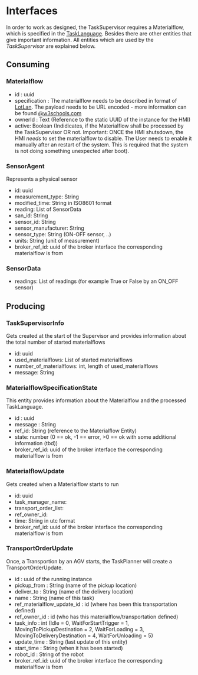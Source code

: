 # Interfaces 

In order to work as designed, the TaskSupervisor requires a Materialflow, which is specified in the [TaskLanguage](https://lotlan.readthedocs.io/en/latest/index.html). Besides there are other entities that give important information. All entities which are used by the *TaskSupervisor* are explained below.

## Consuming

### Materialflow

* id : uuid
* specification : The materialflow needs to be described in format of [LotLan](https://lotlan.readthedocs.io/). The payload needs to be URL encoded - more information can be found [@w3schools.com](https://www.w3schools.com/tags/ref_urlencode.ASP)
* ownerId : Text (Reference to the static UUID of the instance for the HMI)
* active: Boolean (Indidicates, if the Materialflow shall be processed by the TaskSupervisor OR not. Important: ONCE the HMI shutsdown, the HMI *needs* to set the materialflow to disable. The User needs to enable it manually after an restart of the system. This is required that the system is not doing something unexpected after boot).

### SensorAgent
Represents a physical sensor

* id: uuid
* measurement_type: String
* modified_time: String in ISO8601 format
* reading: List of SensorData
* san_id: String
* sensor_id: String
* sensor_manufacturer: String
* sensor_type: String (ON-OFF sensor, ..)
* units: String (unit of measurement)
* broker_ref_id: uuid of the broker interface the corresponding materialflow is from

### SensorData

* readings: List of readings (for example True or False by an ON_OFF sensor)

## Producing

### TaskSupervisorInfo
Gets created at the start of the Supervisor and provides information about the total number of started materialflows

* id: uuid
* used_materialflows: List of started materialflows
* number_of_materialflows: int, length of used_materialflows
* message: String

### MaterialflowSpecificationState
This entity provides information about the Materialflow and the processed TaskLanguage.

* id : uuid
* message : String
* ref_id: String (reference to the Materialflow Entity)
* state: number (0 == ok, -1 ==  error, >0 == ok with some additional information (tbd))
* broker_ref_id: uuid of the broker interface the corresponding materialflow is from

### MaterialflowUpdate
Gets created when a Materialflow starts to run

* id: uuid
* task_manager_name:
* transport_order_list:
* ref_owner_id:
* time: String in utc format
* broker_ref_id: uuid of the broker interface the corresponding materialflow is from

### TransportOrderUpdate 
Once, a Transportion by an AGV starts, the TaskPlanner will create a TransportOrderUpdate. 

* id : uuid of the running instance
* pickup_from : String (name of the pickup location)
* deliver_to : String (name of the delivery location)
* name : String (name of this task)
* ref_materialflow_update_id : id (where has been this transportation defined)
* ref_owner_id : id (who has this materialflow/transportation defined)
* task_info : int (Idle = 0, WaitForStartTrigger = 1, MovingToPickupDestination = 2, WaitForLoading = 3, MovingToDeliveryDestination = 4, WaitForUnloading = 5)
* update_time : String (last update of this entity)
* start_time : String (when it has been started)
* robot_id : String of the robot
* broker_ref_id: uuid of the broker interface the corresponding materialflow is from